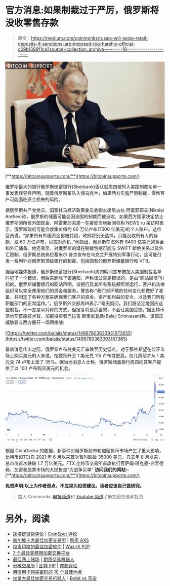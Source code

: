 # 官方消息:如果制裁过于严厉，俄罗斯将没收零售存款

> 原文：<https://medium.com/coinmonks/russia-will-seize-retail-deposits-if-sanctions-are-imposed-too-harshly-official-c69b1399f1ca?source=collection_archive---------18----------------------->

![](img/ec080553d0d67359330a772b9d0637b6.png)

[**https://bitcoinsupports.com/**](https://bitcoinsupports.com/)

俄罗斯最大的银行俄罗斯储蓄银行(Sberbank)否认就周四被列入美国制裁名单一事发表误导性声明。随着俄罗斯军队入侵乌克兰，如果西方实施严厉制裁，零售客户可能面临资金损失的风险。

据俄罗斯共产党党员、国家杜马经济政策委员会副主席尼古拉·阿雷菲耶夫(Nikolai Arefiev)称，俄罗斯的储蓄可能会因该国的制裁而被没收。如果西方国家决定禁止俄罗斯的所有外国现金，阿雷菲耶夫周一在接受当地新闻机构 NEWS.ru 采访时表示，俄罗斯政府可能会收集价值约 60 万亿卢布(7500 亿美元)的个人账户。这位官员说，“如果所有外国资金都被封锁，政府将别无选择，只能没收所有人的存款，或 60 万亿卢布，以应对危机，”他指出，俄罗斯在海外有 6400 亿美元的黄金和外汇储备。他还表示，对俄罗斯的潜在制裁包括可能与 SWIFT 断绝关系以及外汇限制。俄罗斯总统弗拉基米尔·普京宣布在乌克兰开展特别军事行动，这可能引发一系列针对俄罗斯顶级银行的制裁，包括国有的俄罗斯储蓄银行和 VTB。

据当地媒体报道，俄罗斯储蓄银行(Sberbank)周四晚间宣布被加入美国制裁名单时犯了一个错误，但后来删除了该通知，声称该公告是错误的，是由“网站崩溃”引起的。俄罗斯储蓄银行的网站声明，该银行及其所有系统都照常运行，客户和法律组织可以完全使用他们的资金和服务。警告称:“我们对环境的任何变化都做好了准备，并制定了各种方案来确保我们客户的资金、资产和利益的安全，以及我们所有职能部门的正常运作。”。俄罗斯外交部周四表示:“毫无疑问，我们将坚定地回应这些制裁，不一定是以对称的方式，但报复将是适当的，不会让美国受损。”据比特币基地前首席技术官、加密投资者巴拉吉·斯里尼瓦桑(Balaji Srinivasan)称，该部正威胁要与西方展开一场网络战:

[【https://twitter.com/balajis/status/1496780363393167365】](https://twitter.com/balajis/status/1496780363393167365)

最新消息传出之际，俄罗斯卢布兑美元汇率跌至历史低点，对于那些希望在公开市场上购买美元的人来说，指数跃升至 1 美元兑 115 卢布或更高，仅几周前才从 1 美元兑 74 卢布上涨了 35%。据当地消息人士称，俄罗斯储蓄银行周四向其客户提供了以 100 卢布购买美元的机会。

![](img/5ce59b26ea6ccc02bb0a3e825263b3a1.png)

根据 CoinGecko 的数据，新事件对俄罗斯股市和加密货币市场产生了重大影响，比特币(BTC)自 2021 年 6 月以来首次暂时跌破 35000 美元。自去年 8 月以来，总市值首次跌破 1.7 万亿美元。FTX 比特币交易所首席执行官萨姆·班克曼-弗里德称，加密和股票市场的大抛售是“为战争买单”
**访问我们的网站:-**[**https://bitcoinsupports.com/**](https://bitcoinsupports.com/)

**免责声明:以上为作者观点，不应视为投资建议。读者应该自己做研究。**

> 加入 Coinmonks [电报频道](https://t.me/coincodecap)和 [Youtube 频道](https://www.youtube.com/c/coinmonks/videos)了解加密交易和投资

# 另外，阅读

*   [氹欞侊贸易评论](https://coincodecap.com/anny-trade-review) | [CoinSpot 评论](https://coincodecap.com/coinspot-review)
*   [新加坡十大最佳加密交易所](https://coincodecap.com/crypto-exchange-in-singapore) | [购买 AXS](https://coincodecap.com/buy-axs-token)
*   [投资印度的最佳加密软件](https://coincodecap.com/best-crypto-to-invest-in-india-in-2021) | [WazirX P2P](https://coincodecap.com/wazirx-p2p)
*   [7 个最佳零费用加密交换平台](https://coincodecap.com/zero-fee-crypto-exchanges)
*   [最佳网上赌场](https://coincodecap.com/best-online-casinos) | [期货交易机器人](/coinmonks/futures-trading-bots-5a282ccee3f5)
*   [分散交易所](https://coincodecap.com/what-are-decentralized-exchanges) | [比特 FIP](https://coincodecap.com/bitbns-fip) | [宾邦评论](https://coincodecap.com/bingbon-review)
*   [用信用卡购买密码的 10 个最佳地点](https://coincodecap.com/buy-crypto-with-credit-card)
*   [加拿大最佳加密交易机器人](https://coincodecap.com/5-best-crypto-trading-bots-in-canada) | [Bybit vs 币安](https://coincodecap.com/bybit-binance-moonxbt)